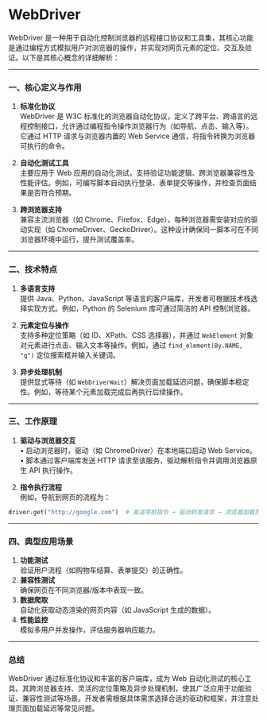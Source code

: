 # WebDriver

WebDriver 是一种用于自动化控制浏览器的远程接口协议和工具集，其核心功能是通过编程方式模拟用户对浏览器的操作，并实现对网页元素的定位、交互及验证。以下是其核心概念的详细解析：

---

### **一、核心定义与作用**

1. **标准化协议**  
   WebDriver 是 W3C 标准化的浏览器自动化协议，定义了跨平台、跨语言的远程控制接口，允许通过编程指令操作浏览器行为（如导航、点击、输入等）。它通过 HTTP 请求与浏览器内置的 Web Service 通信，将指令转换为浏览器可执行的命令。

2. **自动化测试工具**  
   主要应用于 Web 应用的自动化测试，支持验证功能逻辑、跨浏览器兼容性及性能评估。例如，可编写脚本自动执行登录、表单提交等操作，并检查页面结果是否符合预期。

3. **跨浏览器支持**  
   兼容主流浏览器（如 Chrome、Firefox、Edge），每种浏览器需安装对应的驱动实现（如 ChromeDriver、GeckoDriver）。这种设计确保同一脚本可在不同浏览器环境中运行，提升测试覆盖率。

---

### **二、技术特点**

1. **多语言支持**  
   提供 Java、Python、JavaScript 等语言的客户端库，开发者可根据技术栈选择实现方式。例如，Python 的 Selenium 库可通过简洁的 API 控制浏览器。

2. **元素定位与操作**  
   支持多种定位策略（如 ID、XPath、CSS 选择器），并通过 `WebElement` 对象对元素进行点击、输入文本等操作。例如，通过 `find_element(By.NAME, "q")` 定位搜索框并输入关键词。

3. **异步处理机制**  
   提供显式等待（如 `WebDriverWait`）解决页面加载延迟问题，确保脚本稳定性。例如，等待某个元素加载完成后再执行后续操作。

---

### **三、工作原理**

1. **驱动与浏览器交互**  
   • 启动浏览器时，驱动（如 ChromeDriver）在本地端口启动 Web Service。
   • 脚本通过客户端库发送 HTTP 请求至该服务，驱动解析指令并调用浏览器原生 API 执行操作。

2. **指令执行流程**  
   例如，导航到网页的流程为：  

```python
driver.get("http://google.com")  # 发送导航指令 → 驱动转发请求 → 浏览器加载页面
```

---

### **四、典型应用场景**

1. **功能测试**  
   验证用户流程（如购物车结算、表单提交）的正确性。
2. **兼容性测试**  
   确保网页在不同浏览器/版本中表现一致。
3. **数据爬取**  
   自动化获取动态渲染的网页内容（如 JavaScript 生成的数据）。
4. **性能监控**  
   模拟多用户并发操作，评估服务器响应能力。

---

### **总结**

WebDriver 通过标准化协议和丰富的客户端库，成为 Web 自动化测试的核心工具。其跨浏览器支持、灵活的定位策略及异步处理机制，使其广泛应用于功能验证、兼容性测试等场景。开发者需根据具体需求选择合适的驱动和框架，并注意处理页面加载延迟等常见问题。